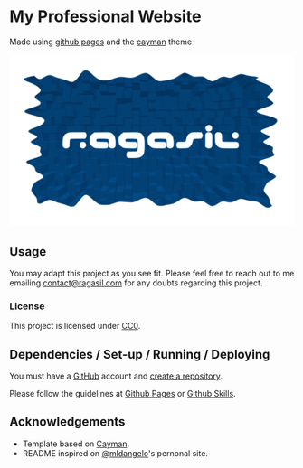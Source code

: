 # My Professional Website

Made using [github pages](https://pages.github.com/) and the [cayman](pages-themes.github.io/cayman/) theme

![Logo](Ragasil_logo_cliped.png)

## Usage

You may adapt this project as you see fit. Please feel free to reach out to me emailing [contact@ragasil.com](mailto:contact@ragasil.com) for any doubts regarding this project.

### License
This project is licensed under [CC0](./LICENSE).

## Dependencies / Set-up / Running / Deploying
You must have a [GitHub](https://github.com/) account and [create a repository](https://docs.github.com/en/repositories/creating-and-managing-repositories/creating-a-new-repository).

Please follow the guidelines at [Github Pages](https://pages.github.com/) or [Github Skills](https://skills.github.com/).

## Acknowledgements

* Template based on [Cayman](https://github.com/pages-themes/cayman).
* README inspired on [@mldangelo](https://github.com/mldangelo)'s pernonal site.
